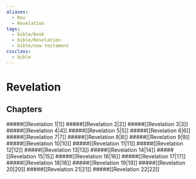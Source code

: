 ```yaml
---
aliases:
  - Rev
  - Revelation
tags:
  - bible/book
  - bible/Revelation
  - bible/new testament
cssclass:
  - bible
---
```


# Revelation

## Chapters

#####[[Revelation 1|1]]
#####[[Revelation 2|2]]
#####[[Revelation 3|3]]
#####[[Revelation 4|4]]
#####[[Revelation 5|5]]
#####[[Revelation 6|6]]
#####[[Revelation 7|7]]
#####[[Revelation 8|8]]
#####[[Revelation 9|9]]
#####[[Revelation 10|10]]
#####[[Revelation 11|11]]
#####[[Revelation 12|12]]
#####[[Revelation 13|13]]
#####[[Revelation 14|14]]
#####[[Revelation 15|15]]
#####[[Revelation 16|16]]
#####[[Revelation 17|17]]
#####[[Revelation 18|18]]
#####[[Revelation 19|19]]
#####[[Revelation 20|20]]
#####[[Revelation 21|21]]
#####[[Revelation 22|22]]
